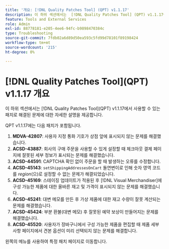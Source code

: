```yaml
---
title: '개요: [!DNL Quality Patches Tool] (QPT) v1.1.17'
description: 이 하위 섹션에서는  [!DNL Quality Patches Tool] (QPT) v1.1.17에서 사용할 수 있는 패치로 해결된 문제에 대한 자세한 설명을 제공합니다.
feature: Tools and External Services
role: Admin
exl-id: 88778181-e205-4ee6-94fc-b9898470384c
type: Troubleshooting
source-git-commit: 7fdb02a6d89d50ea593c5fd99d78101f89198424
workflow-type: tm+mt
source-wordcount: '215'
ht-degree: 0%

---
```


# [!DNL Quality Patches Tool]&#x200B;(QPT) v1.1.17 개요

이 하위 섹션에서는 [!DNL Quality Patches Tool]&#x200B;(QPT) v1.1.17에서 사용할 수 있는 패치로 해결된 문제에 대한 자세한 설명을 제공합니다.

QPT v1.1.17에는 다음 패치가 포함됩니다.

1. **MDVA-42807**: 사용자 지정 통화 기호가 상점 앞에 표시되지 않는 문제를 해결했습니다.
1. **ACSD-43887**: 회사의 구매 주문을 사용할 수 있게 설정할 때 체크아웃 결제 페이지에 잘못된 세부 정보가 표시되는 문제를 해결했습니다.
1. **ACSD-44591**: CAPTCHA 확인 없이 주문을 할 때 발생하는 오류를 수정합니다.
1. **ACSD-45143**: `setShippingAddressesOnCart` 돌연변이로 인해 숫자 영역 코드를 *region*(으)로 설정할 수 없는 문제가 해결되었습니다.
1. **ACSD-45169**: 스테이징 업데이트가 적용된 후 [!DNL Visual Merchandiser]에 구성 가능한 제품에 대한 올바른 재고 및 가격이 표시되지 않는 문제를 해결했습니다.
1. **ACSD-45241**: 대변 메모를 만든 후 가상 제품에 대한 재고 수량이 잘못 계산되는 문제를 해결했습니다.
1. **ACSD-45424**: 부분 환불(대변 메모) 후 잘못된 예약 보상이 만들어지는 문제를 해결했습니다.
1. **ACSD-45520**: 사용자가 장바구니에서 구성 가능한 제품을 편집할 때 제품 세부 사항 페이지에서 견본 옵션이 미리 선택되지 않는 문제를 해결합니다.

왼쪽의 메뉴를 사용하여 특정 패치 페이지로 이동합니다.
